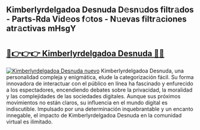 ## Kimberlyrdelgadoa Desnuda D𝚎sn𝚞dos filtr𝚊dos - Parts-Rda Vid𝚎os f𝚘tos - N𝚞evas filtr𝚊ciones atr𝚊ctivas mHsgY

# <h2><a href="http://mb6m6mz.tromn.icu/?c=Kimberlyrdelgadoa+Desnuda">🔗👉👉👉 Kimberlyrdelgadoa Desnuda 🔗🔗</a></h2>

[![Kimberlyrdelgadoa Desnuda nuevo](https://i.imgur.com/pEAQMta.gif)](http://mb6m6mz.tromn.icu/?c=Kimberlyrdelgadoa+Desnuda)
Kimberlyrdelgadoa Desnuda, una personalidad compleja y enigmática, elude la categorización fácil. Su forma innovadora de interactuar con el público en línea ha fascinado y enfurecido a los espectadores, encendiendo debates sobre la privacidad, la moralidad y las complejidades de las sociedades digitales. Aunque sus próximos movimientos no están claros, su influencia en el mundo digital es indiscutible. Impulsado por una determinación inquebrantable y un encanto innegable, el impacto de Kimberlyrdelgadoa Desnuda en la comunidad virtual es ilimitado.
